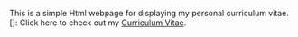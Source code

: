 This is a simple Html webpage for displaying my personal curriculum vitae.
[]: Click here to check out my [Curriculum Vitae](https://fetert3.github.io/CvWebSite/).
